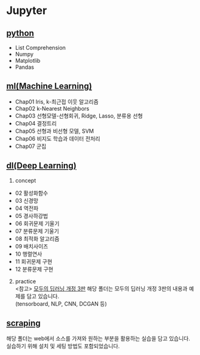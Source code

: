 # Jupyter

## [python](https://github.com/Son-Sumin/Jupyter/tree/main/python)
- List Comprehension
- Numpy
- Matplotlib
- Pandas

## [ml(Machine Learning)](https://github.com/Son-Sumin/Jupyter/tree/main/ml)
- Chap01 Iris, k-최근접 이웃 알고리즘
- Chap02 k-Nearest Neighbors
- Chap03 선형모델-선형회귀, Ridge, Lasso, 분류용 선형
- Chap04 결정트리
- Chap05 선형과 비선형 모델, SVM
- Chap06 비지도 학습과 데이터 전처리
- Chap07 군집

## [dl(Deep Learning)](https://github.com/Son-Sumin/ml_dl/tree/main/dl)
1. concept
- 02 활성화함수
- 03 신경망
- 04 역전파
- 05 경사하강법
- 06 회귀문제 기울기
- 07 분류문제 기울기
- 08 최적화 알고리즘
- 09 배치사이즈
- 10 행렬연사
- 11 회귀문제 구현
- 12 분류문제 구현

2. practice   
<참고> [모두의 딥러닝 개정 3판](https://thebook.io/080324/)
해당 폴더는 모두의 딥러닝 개정 3판의 내용과 예제를 담고 있습니다.   
(tensorboard, NLP, CNN, DCGAN 등)

## [scraping](https://github.com/Son-Sumin/ml_dl/tree/main/scraping)
해당 폴더는 web에서 소스를 가져와 원하는 부분을 활용하는 실습을 담고 있습니다.   
실습하기 위해 설치 및 세팅 방법도 포함되었습니다.
